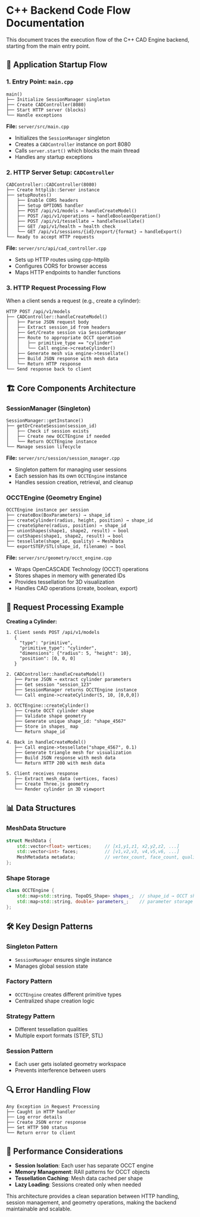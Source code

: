 # C++ Backend Code Flow Documentation

This document traces the execution flow of the C++ CAD Engine backend, starting from the main entry point.

## 🚀 Application Startup Flow

### 1. **Entry Point: `main.cpp`**
```
main() 
├── Initialize SessionManager singleton
├── Create CADController(8080) 
├── Start HTTP server (blocks)
└── Handle exceptions
```

**File:** `server/src/main.cpp`
- Initializes the `SessionManager` singleton
- Creates a `CADController` instance on port 8080
- Calls `server.start()` which blocks the main thread
- Handles any startup exceptions

### 2. **HTTP Server Setup: `CADController`**
```
CADController::CADController(8080)
├── Create httplib::Server instance
├── setupRoutes()
│   ├── Enable CORS headers
│   ├── Setup OPTIONS handler
│   ├── POST /api/v1/models → handleCreateModel()
│   ├── POST /api/v1/operations → handleBooleanOperation()
│   ├── POST /api/v1/tessellate → handleTessellate()
│   ├── GET /api/v1/health → health check
│   └── GET /api/v1/sessions/{id}/export/{format} → handleExport()
└── Ready to accept HTTP requests
```

**File:** `server/src/api/cad_controller.cpp`
- Sets up HTTP routes using cpp-httplib
- Configures CORS for browser access
- Maps HTTP endpoints to handler functions

### 3. **HTTP Request Processing Flow**

When a client sends a request (e.g., create a cylinder):

```
HTTP POST /api/v1/models
├── CADController::handleCreateModel()
│   ├── Parse JSON request body
│   ├── Extract session_id from headers
│   ├── Get/Create session via SessionManager
│   ├── Route to appropriate OCCT operation
│   │   ├── primitive_type == "cylinder" 
│   │   └── Call engine->createCylinder()
│   ├── Generate mesh via engine->tessellate()
│   ├── Build JSON response with mesh data
│   └── Return HTTP response
└── Send response back to client
```

## 🏗️ Core Components Architecture

### **SessionManager (Singleton)**
```
SessionManager::getInstance()
├── getOrCreateSession(session_id)
│   ├── Check if session exists
│   ├── Create new OCCTEngine if needed
│   └── Return OCCTEngine instance
└── Manage session lifecycle
```

**File:** `server/src/session/session_manager.cpp`
- Singleton pattern for managing user sessions
- Each session has its own `OCCTEngine` instance
- Handles session creation, retrieval, and cleanup

### **OCCTEngine (Geometry Engine)**
```
OCCTEngine instance per session
├── createBox(BoxParameters) → shape_id
├── createCylinder(radius, height, position) → shape_id
├── createSphere(radius, position) → shape_id
├── unionShapes(shape1, shape2, result) → bool
├── cutShapes(shape1, shape2, result) → bool
├── tessellate(shape_id, quality) → MeshData
└── exportSTEP/STL(shape_id, filename) → bool
```

**File:** `server/src/geometry/occt_engine.cpp`
- Wraps OpenCASCADE Technology (OCCT) operations
- Stores shapes in memory with generated IDs
- Provides tessellation for 3D visualization
- Handles CAD operations (create, boolean, export)

## 🔄 Request Processing Example

**Creating a Cylinder:**

```
1. Client sends POST /api/v1/models
   {
     "type": "primitive",
     "primitive_type": "cylinder", 
     "dimensions": {"radius": 5, "height": 10},
     "position": [0, 0, 0]
   }

2. CADController::handleCreateModel()
   ├── Parse JSON → extract cylinder parameters
   ├── Get session "session_123" 
   ├── SessionManager returns OCCTEngine instance
   └── Call engine->createCylinder(5, 10, [0,0,0])

3. OCCTEngine::createCylinder()
   ├── Create OCCT cylinder shape
   ├── Validate shape geometry
   ├── Generate unique shape_id: "shape_4567"
   ├── Store in shapes_ map
   └── Return shape_id

4. Back in handleCreateModel()
   ├── Call engine->tessellate("shape_4567", 0.1)
   ├── Generate triangle mesh for visualization
   ├── Build JSON response with mesh data
   └── Return HTTP 200 with mesh data

5. Client receives response
   ├── Extract mesh_data (vertices, faces)
   ├── Create Three.js geometry
   └── Render cylinder in 3D viewport
```

## 📊 Data Structures

### **MeshData Structure**
```cpp
struct MeshData {
    std::vector<float> vertices;     // [x1,y1,z1, x2,y2,z2, ...]
    std::vector<int> faces;          // [v1,v2,v3, v4,v5,v6, ...]
    MeshMetadata metadata;           // vertex_count, face_count, quality
};
```

### **Shape Storage**
```cpp
class OCCTEngine {
    std::map<std::string, TopoDS_Shape> shapes_;  // shape_id → OCCT shape
    std::map<std::string, double> parameters_;    // parameter storage
};
```

## 🛠️ Key Design Patterns

### **Singleton Pattern**
- `SessionManager` ensures single instance
- Manages global session state

### **Factory Pattern**
- `OCCTEngine` creates different primitive types
- Centralized shape creation logic

### **Strategy Pattern**
- Different tessellation qualities
- Multiple export formats (STEP, STL)

### **Session Pattern**
- Each user gets isolated geometry workspace
- Prevents interference between users

## 🔍 Error Handling Flow

```
Any Exception in Request Processing
├── Caught in HTTP handler
├── Log error details
├── Create JSON error response
├── Set HTTP 500 status
└── Return error to client
```

## 🚀 Performance Considerations

- **Session Isolation**: Each user has separate OCCT engine
- **Memory Management**: RAII patterns for OCCT objects  
- **Tessellation Caching**: Mesh data cached per shape
- **Lazy Loading**: Sessions created only when needed

This architecture provides a clean separation between HTTP handling, session management, and geometry operations, making the backend maintainable and scalable. 